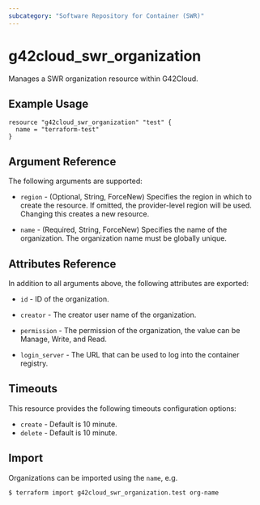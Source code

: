 ```yaml
---
subcategory: "Software Repository for Container (SWR)"
---
```


# g42cloud_swr_organization

Manages a SWR organization resource within G42Cloud.

## Example Usage

```hcl
resource "g42cloud_swr_organization" "test" {
  name = "terraform-test"
}
```

## Argument Reference

The following arguments are supported:

* `region` - (Optional, String, ForceNew) Specifies the region in which to create the resource. If omitted, the
  provider-level region will be used. Changing this creates a new resource.

* `name` - (Required, String, ForceNew) Specifies the name of the organization. The organization name must be globally
  unique.

## Attributes Reference

In addition to all arguments above, the following attributes are exported:

* `id` - ID of the organization.

* `creator` - The creator user name of the organization.

* `permission` - The permission of the organization, the value can be Manage, Write, and Read.

* `login_server` - The URL that can be used to log into the container registry.

## Timeouts

This resource provides the following timeouts configuration options:

* `create` - Default is 10 minute.
* `delete` - Default is 10 minute.

## Import

Organizations can be imported using the `name`, e.g.

```
$ terraform import g42cloud_swr_organization.test org-name
```
